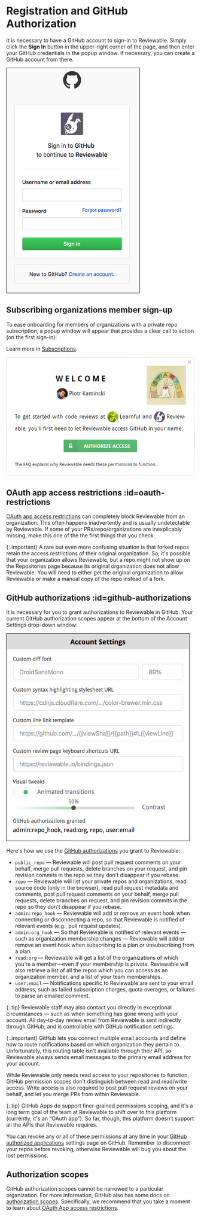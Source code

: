 # Registration and GitHub Authorization

It is necessary to have a GitHub account to sign-in to Reviewable. Simply click the **Sign In** button in the upper-right corner of the page, and then enter your GitHub credentials in the popup window. If necessary, you can create a GitHub account from there.

![reviewable registration](images/registration_1.png)

## Subscribing organizations member sign-up

To ease onboarding for members of organizations with a private repo subscription, a popup window will appear that provides a clear call to action (on the first sign-in):

Learn more in [Subscriptions](#subscriptions).

![reviewable subscribing organization](images/registration_2.png)

## OAuth app access restrictions :id=oauth-restrictions

[OAuth app access restrictions](https://help.github.com/articles/about-oauth-app-access-restrictions/) can completely block Reviewable from an organization. This often happens inadvertently and is usually undetectable by Reviewable. If some of your PRs/repo/organizations are inexplicably missing, make this one of the the first things that you check.

{:.important}
A rare but even more confusing situation is that forked repos retain the access restrictions of their original organization. So, it's possible that your organization allows Reviewable, but a repo might not show up on the Repositories page because its original organization does not allow Reviewable. You will need to either get the original organization to allow Reviewable or make a manual copy of the repo instead of a fork.

## GitHub authorizations :id=github-authorizations
It is necessary for you to grant authorizations to Reviewable in GitHub. Your current GitHub authorization scopes appear at the bottom of the Account Settings drop-down window:

![reviewable github authorizations](images/registration_3.png)

Here's how we use the [GitHub authorizations](https://developer.github.com/apps/building-oauth-apps/scopes-for-oauth-apps/) you grant to Reviewable:

*   `public_repo` — Reviewable will post pull request comments on your behalf, merge pull requests, delete branches on your request, and pin revision commits in the repo so they don't disappear if you rebase.
*   `repo` — Reviewable will list your private repos and organizations, read source code (only in the browser), read pull request metadata and comments, post pull request comments on your behalf, merge pull requests, delete branches on request, and pin revision commits in the repo so they don't disappear if you rebase.
*   `admin:repo_hook` — Reviewable will add or remove an event hook when connecting or disconnecting a repo, so that Reviewable is notified of relevant events (e.g., pull request updates).
*   `admin:org_hook` — So that Reviewable is notified of relevant events — such as organization membership changes — Reviewable will add or remove an event hook when subscribing to a plan or unsubscribing from a plan.
*   `read:org` — Reviewable will get a list of the organizations of which you’re a member—even if your membership is private. Reviewable will also retrieve a list of all the repos which you can access as an organization member, and a list of your team memberships.
*   `user:email` — Notifications specific to Reviewable are sent to your email address, such as failed subscription charges, quota overages, or failures to parse an emailed comment.

{:.tip}
Reviewable staff may also contact you directly in exceptional circumstances — such as when something has gone wrong with your account. All day-to-day review email from Reviewable is sent indirectly through GitHub, and is controllable with GitHub notification settings.

{:.important}
GitHub lets you connect multiple email accounts and define how to route notifications based on which organization they pertain to. Unfortunately, this routing table isn't available through their API, so Reviewable always sends email messages to the primary email address for your account.

While Reviewable only needs read access to your repositories to function, GitHub permission scopes don't distinguish between read and read/write access.  Write access is also required to post pull request reviews on your behalf, and let you merge PRs from within Reviewable.

{:.tip}
GitHub Apps do support finer-grained permissions scoping, and it's a long term goal of the team at Reviewable to shift over to this platform (currently, it's an “OAuth app”). So far, though, this platform doesn’t support all the APIs that Reviewable requires.

You can revoke any or all of these permissions at any time in your [GitHub authorized applications](https://github.com/settings/applications) settings page on GitHub. Remember to disconnect your repos before revoking, otherwise Reviewable will bug you about the lost permissions.


## Authorization scopes

GitHub authorization scopes cannot be narrowed to a particular organization. For more information, GitHub also has some docs on [authorization scopes](https://developer.github.com/v3/oauth/#scopes). Specifically, we recommend that you take a moment to learn about [OAuth App access restrictions](https://help.github.com/articles/about-oauth-app-access-restrictions/).
